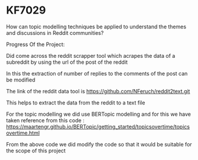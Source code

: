 # KF7029
   How can topic modelling techniques be applied to understand the themes and discussions in Reddit communities? 

   
Progress Of the Project:

Did come across the reddit scrapper tool which acrapes the data of a subreddit by using the url of the post of the reddit

In this the extraction of number of replies to the comments of the post can be modified

The link of the reddit data tool is https://github.com/NFeruch/reddit2text.git

This helps to extract the data from the reddit to a text file


For the topic modelling we did use BERTopic modelling and for this we have taken reference from this code :
https://maartengr.github.io/BERTopic/getting_started/topicsovertime/topicsovertime.html

From the above code we did modify the code so that it would be suitable for the scope of this project
